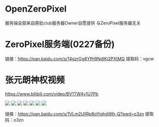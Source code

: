 # OpenZeroPixel

服务端全部来自原批club服务器Owner自愿提供 与ZeroPixel服务器无关

# ZeroPixel服务端(0227备份)

链接：https://pan.baidu.com/s/14gzrGg8YfH9NdIKj2PXtMQ 
提取码：vgcw 


# 张元朗神权视频

https://www.bilibili.com/video/BV1TW4y1U7Pb

![](https://github.com/hanbao233xD/OpenZeroPixel/blob/main/img/QQ图片20220718175852.jpg?raw=true)
![](https://github.com/hanbao233xD/OpenZeroPixel/blob/main/img/QQ图片20220718175902.jpg?raw=true)
![](https://github.com/hanbao233xD/OpenZeroPixel/blob/main/img/QQ图片20220718175936.png?raw=true)
![](https://github.com/hanbao233xD/OpenZeroPixel/blob/main/img/QQ图片20220718175955.jpg?raw=true)
![](https://github.com/hanbao233xD/OpenZeroPixel/blob/main/img/QQ图片20220718180034.jpg?raw=true)
![](https://github.com/hanbao233xD/OpenZeroPixel/blob/main/img/QQ图片20220718180040.jpg?raw=true)
![](https://github.com/hanbao233xD/OpenZeroPixel/blob/main/img/QQ图片20220718180052.png?raw=true)



链接：https://pan.baidu.com/s/1VLm2UlIRp8oYiqhdj9lh-Q?pwd=o3zn 
提取码：o3zn 



